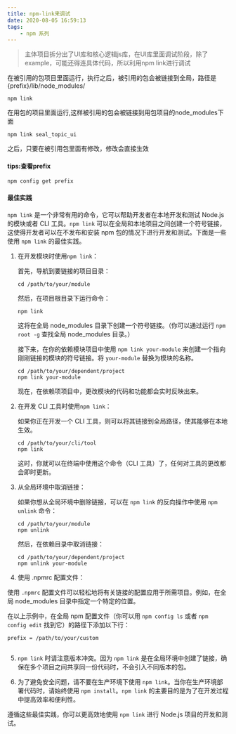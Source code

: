 ```yaml
---
title: npm-link来调试
date: 2020-08-05 16:59:13
tags: 
    - npm 系列
---
```

> 主体项目拆分出了UI库和核心逻辑js库，在UI库里面调试阶段，除了example，可能还得连具体代码，所以利用npm link进行调试

在被引用的包项目里面运行，执行之后，被引用的包会被链接到全局，路径是 {prefix}/lib/node_modules/<package>
```
npm link
```
在用包的项目里面运行,这样被引用的包会被链接到用包项目的node_modules下面
```
npm link seal_topic_ui
```

之后，只要在被引用包里面有修改，修改会直接生效


#### tips:查看prefix
```
npm config get prefix
```

#### 最佳实践
`npm link` 是一个非常有用的命令，它可以帮助开发者在本地开发和测试 Node.js 的模块或者 CLI 工具。`npm link` 可以在全局和本地项目之间创建一个符号链接，这使得开发者可以在不发布和安装 npm 包的情况下进行开发和测试。下面是一些使用 `npm link` 的最佳实践。

1. 在开发模块时使用`npm link`：

   首先，导航到要链接的项目目录：

   ```
   cd /path/to/your/module
   ```

   然后，在项目根目录下运行命令：

   ```
   npm link
   ```

   这将在全局 node_modules 目录下创建一个符号链接。（你可以通过运行 `npm root -g` 查找全局 node_modules 目录。）

   接下来，在你的依赖模块项目中使用 `npm link your-module` 来创建一个指向刚刚链接的模块的符号链接。将 `your-module` 替换为模块的名称。

   ```
   cd /path/to/your/dependent/project
   npm link your-module
   ```

   现在，在依赖项项目中，更改模块的代码和功能都会实时反映出来。

2. 在开发 CLI 工具时使用`npm link`：

   如果你正在开发一个 CLI 工具，则可以将其链接到全局路径，使其能够在本地生效。

   ```
   cd /path/to/your/cli/tool
   npm link
   ```

   这时，你就可以在终端中使用这个命令（CLI 工具）了，任何对工具的更改都会即时更新。

3. 从全局环境中取消链接：

   如果你想从全局环境中删除链接，可以在 `npm link` 的反向操作中使用 `npm unlink` 命令：

   ```
   cd /path/to/your/module
   npm unlink
   ```

   然后，在依赖目录中取消链接：

   ```
   cd /path/to/your/dependent/project
   npm unlink your-module
   ```

4. 使用 .npmrc 配置文件：

使用 `.npmrc` 配置文件可以轻松地将有关链接的配置应用于所需项目。例如，在全局 node_modules 目录中指定一个特定的位置。

在以上示例中，在全局 npm 配置文件（你可以用 `npm config ls` 或者 `npm config edit` 找到它）的路径下添加以下行：

```
prefix = /path/to/your/custom
     
```

5. `npm link` 时请注意版本冲突。因为 `npm link` 是在全局环境中创建了链接，确保在多个项目之间共享同一份代码时，不会引入不同版本的包。

6. 为了避免安全问题，请不要在生产环境下使用 `npm link`。当你在生产环境部署代码时，请始终使用 `npm install`。`npm link` 的主要目的是为了在开发过程中提高效率和便利性。

遵循这些最佳实践，你可以更高效地使用 `npm link` 进行 Node.js 项目的开发和测试。